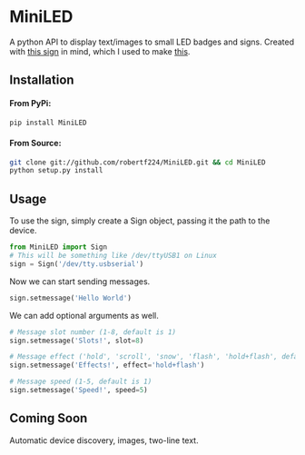 MiniLED
=======

A python API to display text/images to small LED badges and signs.  Created with [this sign](http://www.brightledsigns.com/products/4_x16_LED_Mini_Desk_Sign-12972-0.html) in mind, which I used to make [this](http://instagram.com/p/fBXznVJZkN).

Installation
------------

#### From PyPi:

``` bash
pip install MiniLED
```

#### From Source:

``` bash
git clone git://github.com/robertf224/MiniLED.git && cd MiniLED
python setup.py install
```

Usage
-----

To use the sign, simply create a Sign object, passing it the path to the device.

``` python
from MiniLED import Sign
# This will be something like /dev/ttyUSB1 on Linux
sign = Sign('/dev/tty.usbserial')
```

Now we can start sending messages.

``` python
sign.setmessage('Hello World')
```

We can add optional arguments as well.

``` python
# Message slot number (1-8, default is 1)
sign.setmessage('Slots!', slot=8)

# Message effect ('hold', 'scroll', 'snow', 'flash', 'hold+flash', default is 'hold')
sign.setmessage('Effects!', effect='hold+flash')

# Message speed (1-5, default is 1)
sign.setmessage('Speed!', speed=5)
```

Coming Soon
-----------

Automatic device discovery, images, two-line text.

